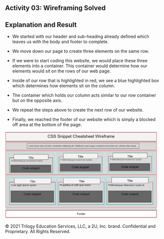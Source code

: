 ## Activity 03: Wireframing Solved

## Explanation and Result

* We started with our header and sub-heading already defined which leaves us with the body and footer to complete.

* We move down our page to create three elements on the same row.

* If we were to start coding this website, we would place these three elements into a container. This container would determine how our elements would sit on the rows of our web page.

* Inside of our row that is highlighted in red, we see a blue highlighted box which determines how elements sit on the column.

* The container which holds our column acts similar to our row container but on the opposite axis.

* We repeat the steps above to create the next row of our website.

* Finally, we reached the footer of our website which is simply a blocked off area at the bottom of the page.

![Finished wireframe of the unit 02 mini-project](./assets/Images/100-completed-wireframe.png)

© 2021 Trilogy Education Services, LLC, a 2U, Inc. brand. Confidential and Proprietary. All Rights Reserved.